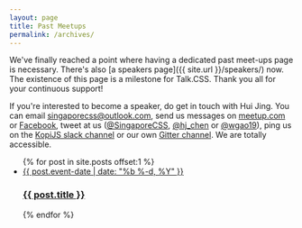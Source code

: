```yaml
---
layout: page
title: Past Meetups
permalink: /archives/
---
```

We've finally reached a point where having a dedicated past meet-ups page is necessary. There's also [a speakers page]({{ site.url }}/speakers/) now. The existence of this page is a milestone for Talk.CSS. Thank you all for your continuous support!

If you're interested to become a speaker, do get in touch with Hui Jing. You can email singaporecss@outlook.com, send us messages on [meetup.com](https://www.meetup.com/SingaporeCSS) or [Facebook](https://www.facebook.com/SingaporeCSS/), tweet at us ([@SingaporeCSS](https://twitter.com/SingaporeCSS), [@hj_chen](https://twitter.com/hj_chen) or [@wgao19](https://twitter.com/wgao19)), ping us on the [KopiJS slack channel](https://kopijs.slack.com/) or our own [Gitter channel](https://gitter.im/SingaporeCSS/discussions). We are totally accessible.

<ul class="l-past-events c-past-events">
  {% for post in site.posts offset:1 %}
    <li class="l-past-event c-past-event">
      <a class="c-past-event__link" href="{{ post.url | prepend: site.baseurl }}">
        <span class="c-past-event__meta">{{ post.event-date | date: "%b %-d, %Y" }}</span>
        <h3>{{ post.title }}</h3>
      </a>
    </li>
  {% endfor %}
</ul>
